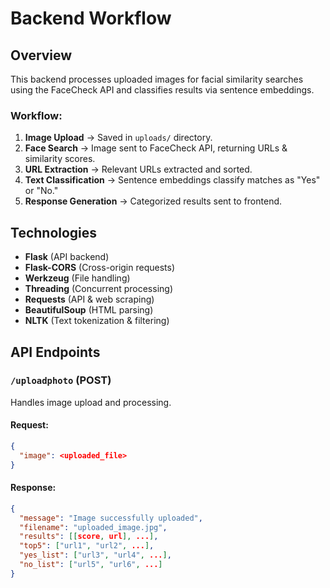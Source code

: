 # Backend Workflow

## Overview
This backend processes uploaded images for facial similarity searches using the FaceCheck API and classifies results via sentence embeddings.

### Workflow:
1. **Image Upload** → Saved in `uploads/` directory.
2. **Face Search** → Image sent to FaceCheck API, returning URLs & similarity scores.
3. **URL Extraction** → Relevant URLs extracted and sorted.
4. **Text Classification** → Sentence embeddings classify matches as "Yes" or "No."
5. **Response Generation** → Categorized results sent to frontend.

## Technologies
- **Flask** (API backend)  
- **Flask-CORS** (Cross-origin requests)  
- **Werkzeug** (File handling)  
- **Threading** (Concurrent processing)  
- **Requests** (API & web scraping)  
- **BeautifulSoup** (HTML parsing)  
- **NLTK** (Text tokenization & filtering)  

## API Endpoints
### `/uploadphoto` (POST)
Handles image upload and processing.

#### Request:
```json
{
  "image": <uploaded_file>
}
```

#### Response:
```json
{
  "message": "Image successfully uploaded",
  "filename": "uploaded_image.jpg",
  "results": [[score, url], ...],
  "top5": ["url1", "url2", ...],
  "yes_list": ["url3", "url4", ...],
  "no_list": ["url5", "url6", ...]
}
```
